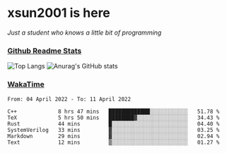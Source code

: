 # xsun2001 is here

*Just a student who knows a little bit of programming*

### [Github Readme Stats](https://github.com/anuraghazra/github-readme-stats)

![Top Langs](https://github-readme-stats.vercel.app/api/top-langs/?username=xsun2001&layout=compact&theme=radical) ![Anurag's GitHub stats](https://github-readme-stats.vercel.app/api?username=xsun2001&show_icons=true&theme=radical)

### [WakaTime](https://wakatime.com)

<!--START_SECTION:waka-->

```text
From: 04 April 2022 - To: 11 April 2022

C++             8 hrs 47 mins   █████████████░░░░░░░░░░░░   51.78 %
TeX             5 hrs 50 mins   ████████▓░░░░░░░░░░░░░░░░   34.43 %
Rust            44 mins         █░░░░░░░░░░░░░░░░░░░░░░░░   04.40 %
SystemVerilog   33 mins         ▓░░░░░░░░░░░░░░░░░░░░░░░░   03.25 %
Markdown        29 mins         ▓░░░░░░░░░░░░░░░░░░░░░░░░   02.94 %
Text            12 mins         ▒░░░░░░░░░░░░░░░░░░░░░░░░   01.27 %
```

<!--END_SECTION:waka-->
